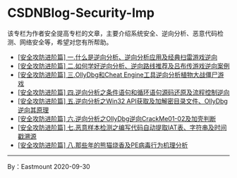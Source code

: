 # CSDNBlog-Security-Imp
该专栏为作者安全提高专栏的文章，主要介绍系统安全、逆向分析、恶意代码检测、网络安全等，希望对您有所帮助。


- [[安全攻防进阶篇] 一.什么是逆向分析、逆向分析应用及经典扫雷游戏逆向](https://blog.csdn.net/Eastmount/article/details/107591832)
- [[安全攻防进阶篇] 二.如何学好逆向分析、逆向路线推荐及吕布传游戏逆向案例](https://blog.csdn.net/Eastmount/article/details/107650949)
- [[安全攻防进阶篇] 三.OllyDbg和Cheat Engine工具逆向分析植物大战僵尸游戏](https://blog.csdn.net/Eastmount/article/details/107678362)
- [[安全攻防进阶篇] 四.逆向分析之条件语句和循环语句源码还原及流程控制逆向](https://blog.csdn.net/Eastmount/article/details/107690664)
- [[安全攻防进阶篇] 五.逆向分析之Win32 API获取及加解密目录文件、OllyDbg逆向其原理](https://blog.csdn.net/Eastmount/article/details/107723314)
- [[安全攻防进阶篇] 六.逆向分析之OllyDbg逆向CrackMe01-02及加壳判断](https://blog.csdn.net/Eastmount/article/details/107777190)
- [[安全攻防进阶篇] 七.恶意样本检测之编写代码自动提取IAT表、字符串及时间戳溯源](https://blog.csdn.net/Eastmount/article/details/107948592)
- [[安全攻防进阶篇] 八.那些年的熊猫烧香及PE病毒行为机理分析](https://blog.csdn.net/Eastmount/article/details/107776332)

---

By：Eastmount 2020-09-30
